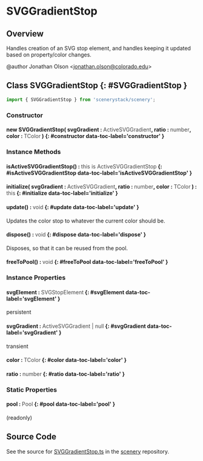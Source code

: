 # SVGGradientStop

## Overview

Handles creation of an SVG stop element, and handles keeping it updated based on property/color changes.

@author Jonathan Olson &lt;jonathan.olson@colorado.edu&gt;

## Class SVGGradientStop {: #SVGGradientStop }


```js
import { SVGGradientStop } from 'scenerystack/scenery';
```
### Constructor

#### new SVGGradientStop( svgGradient : <span style="font-weight: 400; opacity: 80%;">ActiveSVGGradient</span>, ratio : <span style="font-weight: 400; opacity: 80%;">number</span>, color : <span style="font-weight: 400; opacity: 80%;">TColor</span> ) {: #constructor data-toc-label='constructor' }

### Instance Methods

#### isActiveSVGGradientStop() : <span style="font-weight: 400; opacity: 80%;">this is ActiveSVGGradientStop</span> {: #isActiveSVGGradientStop data-toc-label='isActiveSVGGradientStop' }

#### initialize( svgGradient : <span style="font-weight: 400; opacity: 80%;">ActiveSVGGradient</span>, ratio : <span style="font-weight: 400; opacity: 80%;">number</span>, color : <span style="font-weight: 400; opacity: 80%;">TColor</span> ) : <span style="font-weight: 400; opacity: 80%;">this</span> {: #initialize data-toc-label='initialize' }

#### update() : <span style="font-weight: 400; opacity: 80%;">void</span> {: #update data-toc-label='update' }

Updates the color stop to whatever the current color should be.

#### dispose() : <span style="font-weight: 400; opacity: 80%;">void</span> {: #dispose data-toc-label='dispose' }

Disposes, so that it can be reused from the pool.

#### freeToPool() : <span style="font-weight: 400; opacity: 80%;">void</span> {: #freeToPool data-toc-label='freeToPool' }

### Instance Properties

#### svgElement : <span style="font-weight: 400; opacity: 80%;">SVGStopElement</span> {: #svgElement data-toc-label='svgElement' }

persistent

#### svgGradient : <span style="font-weight: 400; opacity: 80%;">ActiveSVGGradient | null</span> {: #svgGradient data-toc-label='svgGradient' }

transient

#### color : <span style="font-weight: 400; opacity: 80%;">TColor</span> {: #color data-toc-label='color' }

#### ratio : <span style="font-weight: 400; opacity: 80%;">number</span> {: #ratio data-toc-label='ratio' }

### Static Properties

#### pool : <span style="font-weight: 400; opacity: 80%;">Pool</span> {: #pool data-toc-label='pool' }

(readonly)



## Source Code

See the source for [SVGGradientStop.ts](https://github.com/phetsims/scenery/blob/main/js/display/SVGGradientStop.ts) in the [scenery](https://github.com/phetsims/scenery) repository.
